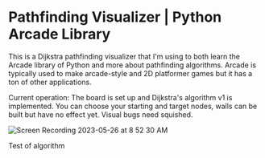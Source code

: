 # Pathfinding Visualizer | Python Arcade Library

This is a Dijkstra pathfinding visualizer that I'm using to both learn the Arcade library of Python and more about pathfinding algorithms.
Arcade is typically used to make arcade-style and 2D platformer games but it has a ton of other applications.


Current operation:
The board is set up and Dijkstra's algorithm v1 is implemented. You can choose your starting and target nodes, walls can be built but
have no effect yet. Visual bugs need squished.

![Screen Recording 2023-05-26 at 8 52 30 AM](https://github.com/joshGilstrap/pathfinding_vis/assets/5957735/81a882a6-fe24-4732-adca-37af300a2800)

Test of algorithm
